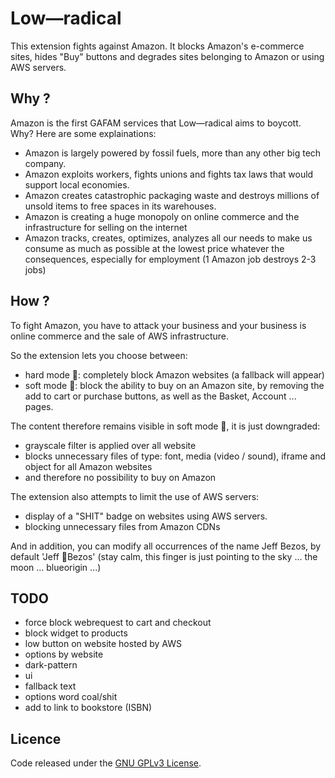# Low—radical

This extension fights against Amazon. It blocks Amazon's e-commerce sites, hides "Buy" buttons and degrades sites belonging to Amazon or using AWS servers.


## Why ?

Amazon is the first GAFAM services that Low—radical aims to boycott. Why? Here are some explainations:

- Amazon is largely powered by fossil fuels, more than any other big tech company.
- Amazon exploits workers, fights unions and fights tax laws that would support local economies.
- Amazon creates catastrophic packaging waste and destroys millions of unsold items to free spaces in its warehouses.
- Amazon is creating a huge monopoly on online commerce and the infrastructure for selling on the internet
- Amazon tracks, creates, optimizes, analyzes all our needs to make us consume as much as possible at the lowest price whatever the consequences, especially for employment (1 Amazon job destroys 2-3 jobs) 


## How ?

To fight Amazon, you have to attack your business and your business is online commerce and the sale of AWS infrastructure.

So the extension lets you choose between:
- hard mode 👊: completely block Amazon websites (a fallback will appear)
- soft mode 🖕: block the ability to buy on an Amazon site, by removing the add to cart or purchase buttons, as well as the Basket, Account ... pages.

The content therefore remains visible in soft mode 🖕, it is just downgraded:
- grayscale filter is applied over all website
- blocks unnecessary files of type: font, media (video / sound), iframe and object for all Amazon websites
- and therefore no possibility to buy on Amazon

The extension also attempts to limit the use of AWS servers:
- display of a "SHIT" badge on websites using AWS servers.
- blocking unnecessary files from Amazon CDNs

And in addition, you can modify all occurrences of the name Jeff Bezos, by default 'Jeff 🖕Bezos' (stay calm, this finger is just pointing to the sky ... the moon ... blueorigin ...)


## TODO
- force block webrequest to cart and checkout
- block widget to products
- low button on website hosted by AWS
- options by website
- dark-pattern
- ui
- fallback text
- options word coal/shit
- add to link to bookstore (ISBN)



## Licence

Code released under the [GNU GPLv3 License](LICENSE).
